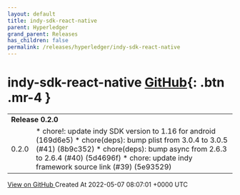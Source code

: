 ```yaml
---
layout: default
title: indy-sdk-react-native
parent: Hyperledger
grand_parent: Releases
has_children: false
permalink: /releases/hyperledger/indy-sdk-react-native
---
```


# indy-sdk-react-native <span class="fs-3 right-align">[GitHub](https://github.com/hyperledger/indy-sdk-react-native){: .btn .mr-4 }</span>


<div>
    <table>
        <tr>
            <td colspan="2">
                <b>
                    Release 0.2.0
                </b>
            </td>
        </tr>
        <tr>
            <td>
                <span class="chip">
                    0.2.0
                </span>
            </td>
            <td>
                * chore!: update indy SDK version to 1.16 for android (169d6e5)
* chore(deps): bump plist from 3.0.4 to 3.0.5 (#41) (8b9c352)
* chore(deps): bump async from 2.6.3 to 2.6.4 (#40) (5d4696f)
* chore: update indy framework source link (#39) (5e93529)
            </td>
        </tr>
    </table>
    <a href="https://github.com/hyperledger/indy-sdk-react-native/releases/tag/0.2.0" class=".btn">
        View on GitHub
    </a>
    <span class="right-align">
        Created At 2022-05-07 08:07:01 +0000 UTC
    </span>
</div>

